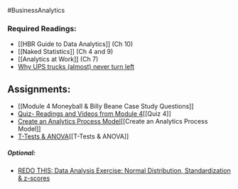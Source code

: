 #BusinessAnalytics
### Required Readings:
- [[HBR Guide to Data Analytics]] (Ch 10)
- [[Naked Statistics]] (Ch 4 and 9) 
- [[Analytics at Work]] (Ch 7)
- [Why UPS trucks (almost) never turn left](https://www.cnn.com/2017/02/16/world/ups-trucks-no-left-turns/index.html)

## Assignments:
- [[Module 4 Moneyball & Billy Beane Case Study Questions]]
- [Quiz- Readings and Videos from Module 4](https://messiah.instructure.com/courses/2025725/quizzes/4512495?module_item_id=40966995)[[Quiz 4]]
- [Create an Analytics Process Model](https://messiah.instructure.com/courses/2025725/assignments/19199281?module_item_id=40966994)[[Create an Analytics Process Model]]
- [T-Tests & ANOVA](https://messiah.instructure.com/courses/2025725/assignments/19199292?module_item_id=40966996)[[T-Tests & ANOVA]]
##### Optional:
- [REDO THIS: Data Analysis Exercise: Normal Distribution, Standardization & z-scores](https://messiah.instructure.com/courses/2025725/assignments/19199288)